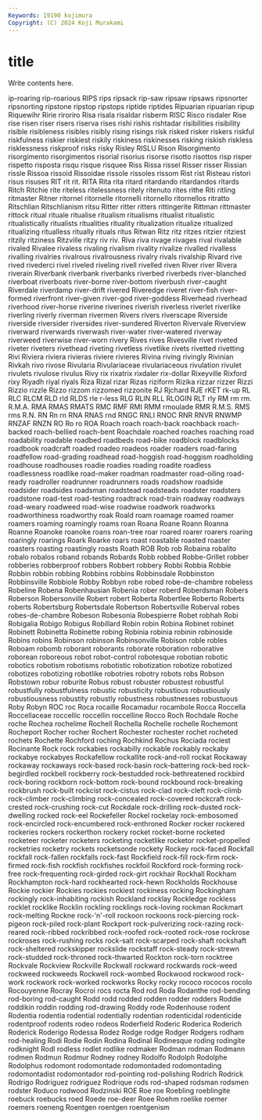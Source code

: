 ```yaml
---
Keywords: 19190 kojimura
Copyright: (C) 2024 Koji Murakami
---
```


# title

Write contents here.



ip-roaring rip-roarious RIPS
rips ripsack rip-saw ripsaw ripsaws ripsnorter ripsnorting ripstone ripstop ripstops
riptide riptides Ripuarian ripuarian ripup Riquewihr Ririe riroriro Risa risala
risaldar risberm RISC Risco risdaler Rise rise risen riser risers
riserva rises rishi rishis rishtadar risibilities risibility risible risibleness risibles
risibly rising risings risk risked risker riskers riskful riskfulness riskier
riskiest riskily riskiness riskinesses risking riskish riskless risklessness riskproof risks
risky Risley RISLU Rison Risorgimento risorgimento risorgimentos risorial risorius risorse
risotto risottos risp risper rispetto risposta risqu risque risquee Riss
Rissa rissel Risser risser Rissian rissle Rissoa rissoid Rissoidae rissole
rissoles rissom Rist rist Risteau ristori risus risuses RIT rit
rit. RITA Rita rita ritard ritardando ritardandos ritards Ritch Ritchie
rite riteless ritelessness ritely ritenuto rites rithe Riti ritling ritmaster
Ritner ritornel ritornelle ritornelli ritornello ritornellos ritratto Ritschlian Ritschlianism ritsu
Ritter ritter ritters rittingerite Rittman rittmaster rittock ritual rituale ritualise
ritualism ritualisms ritualist ritualistic ritualistically ritualists ritualities rituality ritualization ritualize
ritualized ritualizing ritualless ritually rituals ritus Ritwan Ritz ritz ritzes
ritzier ritziest ritzily ritziness Ritzville ritzy riv riv. Riva riva
rivage rivages rival rivalable rivaled Rivalee rivaless rivaling rivalism rivality
rivalize rivalled rivalless rivalling rivalries rivalrous rivalrousness rivalry rivals rivalship
Rivard rive rived rivederci rivel riveled riveling rivell rivelled riven
River river Rivera riverain Riverbank riverbank riverbanks riverbed riverbeds river-blanched
riverboat riverboats river-borne river-bottom riverbush river-caught Riverdale riverdamp river-drift rivered
Riveredge riveret river-fish river-formed riverfront river-given river-god river-goddess Riverhead riverhead
riverhood river-horse riverine riverines riverish riverless riverlet riverlike riverling riverly
riverman rivermen Rivers rivers riverscape Riverside riverside riversider riversides river-sundered
Riverton Rivervale Riverview riverward riverwards riverwash river-water river-watered riverway riverweed
riverwise river-worn rivery Rives rives Rivesville rivet riveted riveter riveters
rivethead riveting rivetless rivetlike rivets rivetted rivetting Rivi Riviera riviera
rivieras riviere rivieres Rivina riving rivingly Rivinian Rivkah rivo rivose
Rivularia Rivulariaceae rivulariaceous rivulation rivulet rivulets rivulose rivulus Rivy rix
rixatrix rixdaler rix-dollar Rixeyville Rixford rixy Riyadh riyal riyals Riza
Rizal rizar Rizas riziform Rizika rizzar rizzer Rizzi Rizzio rizzle
Rizzo rizzom rizzomed rizzonite RJ Rjchard RJE rKET rk-up RL
RLC RLCM RLD rld RLDS rle r-less RLG RLIN RLL
RLOGIN RLT rly RM rm rm. R.M.A. RMA RMAS RMATS
RMC RMF RMI RMM rmoulade RMR R.M.S. RMS rms R.N.
RN Rn rn RNA RNAS rnd RNGC RNLI RNOC RNR
RNVR RNWMP RNZAF RNZN RO Ro ro ROA Roach roach
roach-back roachback roach-backed roach-bellied roach-bent Roachdale roached roaches roaching road
roadability roadable roadbed roadbeds road-bike roadblock roadblocks roadbook roadcraft roaded
roadeo roadeos roader roaders road-faring roadfellow road-grading roadhead road-hoggish road-hoggism
roadholding roadhouse roadhouses roadie roadies roading roadite roadless roadlessness roadlike
road-maker roadman roadmaster road-oiling road-ready roadroller roadrunner roadrunners roads roadshow
roadside roadsider roadsides roadsman roadstead roadsteads roadster roadsters roadstone road-test
road-testing roadtrack road-train roadway roadways road-weary roadweed road-wise roadwise roadwork
roadworks roadworthiness roadworthy roak Roald roam roamage roamed roamer roamers
roaming roamingly roams roan Roana Roane Roann Roanna Roanne Roanoke
roanoke roans roan-tree roar roared roarer roarers roaring roaringly roarings
Roark Roarke roars roast roastable roasted roaster roasters roasting roastingly
roasts Roath ROB Rob rob Robaina robalito robalo robalos roband
robands Robards Robb robbed Robbe-Grillet robber robberies robberproof robbers Robbert
robbery Robbi Robbia Robbie Robbin robbin robbing Robbins robbins Robbinsdale
Robbinston Robbinsville Robbiole Robby Robbyn robe robed robe-de-chambre robeless Robeline
Robena Robenhausian Robenia rober roberd Roberdsman Robers Roberson Robersonville Robert
robert Roberta Robertlee Roberto Roberts roberts Robertsburg Robertsdale Robertson Robertsville
Roberval robes robes-de-chambre Robeson Robesonia Robespierre Robet robhah Robi Robigalia
Robigo Robigus Robillard Robin robin Robina Robinet robinet Robinett Robinetta
Robinette robing Robinia robinia robinin robinoside Robins robins Robinson robinson
Robinsonville Robison roble robles Roboam robomb roborant roborants roborate roboration
roborative roborean roboreous robot robot-control robotesque robotian robotic robotics robotism
robotisms robotistic robotization robotize robotized robotizes robotizing robotlike robotries robotry
robots robs Robson Robstown robur roburite Robus robust robuster robustest
robustful robustfully robustfulness robustic robusticity robustious robustiously robustiousness robustity robustly
robustness robustnesses robustuous Roby Robyn ROC roc Roca rocaille Rocamadur
rocambole Rocca Roccella Roccellaceae roccellic roccellin roccelline Rocco Roch Rochdale
Roche roche Rochea rochelime Rochell Rochella Rochelle rochelle Rochemont Rocheport
Rocher rocher Rochert Rochester rochester rochet rocheted rochets Rochette Rochford
roching Rochkind Rochus Rociada rociest Rocinante Rock rock rockabies rockabilly
rockable rockably rockaby rockabye rockabyes Rockafellow rockallite rock-and-roll rockat Rockaway
rockaway rockaways rock-based rock-basin rock-battering rock-bed rock-begirdled rockbell rockberry rock-bestudded
rock-bethreatened rockbird rock-boring rockborn rock-bottom rock-bound rockbound rock-breaking rockbrush rock-built
rockcist rock-cistus rock-clad rock-cleft rock-climb rock-climber rock-climbing rock-concealed rock-covered rockcraft
rock-crested rock-crushing rock-cut Rockdale rock-drilling rock-dusted rock-dwelling rocked rock-eel Rockefeller
Rockel rockelay rock-embosomed rock-encircled rock-encumbered rock-enthroned Rocker rocker rockered rockeries
rockers rockerthon rockery rocket rocket-borne rocketed rocketeer rocketer rocketers rocketing
rocketlike rocketor rocket-propelled rocketries rocketry rockets rocketsonde rockety Rockey rock-faced
Rockfall rockfall rock-fallen rockfalls rock-fast Rockfield rock-fill rock-firm rock-firmed rock-fish
rockfish rockfishes rockfoil Rockford rock-forming rock-free rock-frequenting rock-girded rock-girt rockhair
Rockhall Rockham Rockhampton rock-hard rockhearted rock-hewn Rockholds Rockhouse Rockie rockier
Rockies rockies rockiest rockiness rocking Rockingham rockingly rock-inhabiting rockish Rockland
rocklay Rockledge rockless rocklet rocklike Rocklin rockling rocklings rock-loving rockman
Rockmart rock-melting Rockne rock-'n'-roll rockoon rockoons rock-piercing rock-pigeon rock-piled rock-plant
Rockport rock-pulverizing rock-razing rock-reared rock-ribbed rockribbed rock-roofed rock-rooted rock-rose rockrose
rockroses rock-rushing rocks rock-salt rock-scarped rock-shaft rockshaft rock-sheltered rockskipper rockslide
rockstaff rock-steady rock-strewn rock-studded rock-throned rock-thwarted Rockton rock-torn rocktree Rockvale
Rockview Rockville Rockwall rockward rockwards rock-weed rockweed rockweeds Rockwell rock-wombed
Rockwood rockwood rock-work rockwork rock-worked rockworks Rocky rocky rococo rococos
rocolo Rocouyenne Rocray Rocroi rocs rocta Rod rod Roda Rodanthe
rod-bending rod-boring rod-caught Rodd rodd rodded rodden rodder rodders Roddie
roddikin roddin rodding rod-drawing Roddy rode Rodenhouse rodent Rodentia rodentia
rodential rodentially rodentian rodenticidal rodenticide rodentproof rodents rodeo rodeos Roderfield
Roderic Roderica Roderich Roderick Roderigo Rodessa Rodez Rodge rodge Rodger
Rodgers rodham rod-healing Rodi Rodie Rodin Rodina Rodinal Rodinesque roding
rodingite rodknight Rodl rodless rodlet rodlike rodmaker Rodman rodman Rodmann
rodmen Rodmun Rodmur Rodney rodney Rodolfo Rodolph Rodolphe Rodolphus rodomont
rodomontade rodomontaded rodomontading rodomontadist rodomontador rod-pointing rod-polishing Rodrich Rodrick Rodrigo
Rodriguez rodriguez Rodrique rods rod-shaped rodsman rodsmen rodster Roduco rodwood
Rodzinski ROE Roe roe Roebling roeblingite roebuck roebucks roed Roede
roe-deer Roee Roehm roelike roemer roemers roeneng Roentgen roentgen roentgenism
